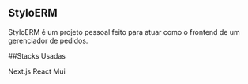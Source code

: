 ## StyloERM

StyloERM é um projeto pessoal feito para atuar como o frontend de um gerenciador de pedidos.

##Stacks Usadas

Next.js
React
Mui
